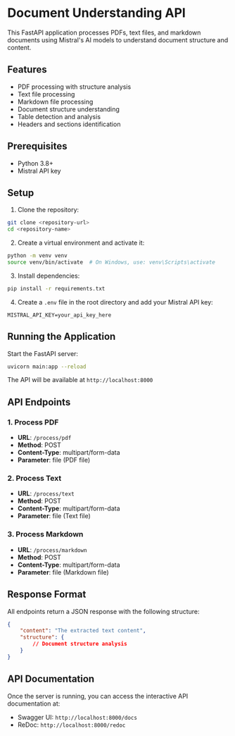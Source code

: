 # Document Understanding API

This FastAPI application processes PDFs, text files, and markdown documents using Mistral's AI models to understand document structure and content.

## Features

- PDF processing with structure analysis
- Text file processing
- Markdown file processing
- Document structure understanding
- Table detection and analysis
- Headers and sections identification

## Prerequisites

- Python 3.8+
- Mistral API key

## Setup

1. Clone the repository:
```bash
git clone <repository-url>
cd <repository-name>
```

2. Create a virtual environment and activate it:
```bash
python -m venv venv
source venv/bin/activate  # On Windows, use: venv\Scripts\activate
```

3. Install dependencies:
```bash
pip install -r requirements.txt
```

4. Create a `.env` file in the root directory and add your Mistral API key:
```
MISTRAL_API_KEY=your_api_key_here
```

## Running the Application

Start the FastAPI server:
```bash
uvicorn main:app --reload
```

The API will be available at `http://localhost:8000`

## API Endpoints

### 1. Process PDF
- **URL**: `/process/pdf`
- **Method**: POST
- **Content-Type**: multipart/form-data
- **Parameter**: file (PDF file)

### 2. Process Text
- **URL**: `/process/text`
- **Method**: POST
- **Content-Type**: multipart/form-data
- **Parameter**: file (Text file)

### 3. Process Markdown
- **URL**: `/process/markdown`
- **Method**: POST
- **Content-Type**: multipart/form-data
- **Parameter**: file (Markdown file)

## Response Format

All endpoints return a JSON response with the following structure:
```json
{
    "content": "The extracted text content",
    "structure": {
        // Document structure analysis
    }
}
```

## API Documentation

Once the server is running, you can access the interactive API documentation at:
- Swagger UI: `http://localhost:8000/docs`
- ReDoc: `http://localhost:8000/redoc` 